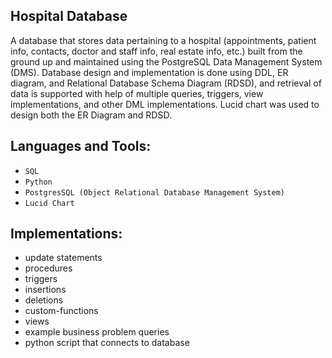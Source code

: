 ## Hospital Database 

A database that stores data pertaining to a hospital (appointments, patient info, contacts, doctor and staff info, real estate info, etc.) built from the ground up and maintained using the PostgreSQL Data Management System (DMS). Database design and implementation is done using DDL, ER diagram, and Relational Database Schema Diagram (RDSD), and retrieval of data is supported with help of multiple queries, triggers, view implementations, and other DML implementations. Lucid chart was used to design both the ER Diagram and RDSD. 

## Languages and Tools: 
 * `SQL`
 * `Python`
 * `PostgresSQL (Object Relational Database Management System)`
 * `Lucid Chart`

## Implementations:
* update statements
* procedures
* triggers
* insertions
* deletions
* custom-functions
* views
* example business problem queries
* python script that connects to database
